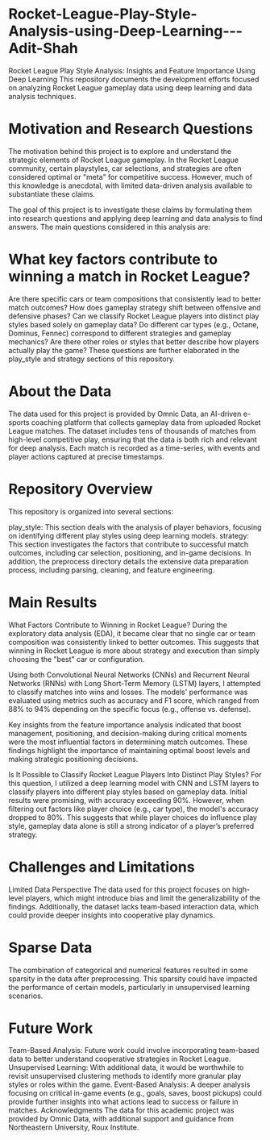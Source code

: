 # Rocket-League-Play-Style-Analysis-using-Deep-Learning---Adit-Shah

Rocket League Play Style Analysis: Insights and Feature Importance Using Deep Learning
This repository documents the development efforts focused on analyzing Rocket League gameplay data using deep learning and data analysis techniques.

# Motivation and Research Questions
The motivation behind this project is to explore and understand the strategic elements of Rocket League gameplay. In the Rocket League community, certain playstyles, car selections, and strategies are often considered optimal or "meta" for competitive success. However, much of this knowledge is anecdotal, with limited data-driven analysis available to substantiate these claims.

The goal of this project is to investigate these claims by formulating them into research questions and applying deep learning and data analysis to find answers. The main questions considered in this analysis are:

# What key factors contribute to winning a match in Rocket League?
Are there specific cars or team compositions that consistently lead to better match outcomes?
How does gameplay strategy shift between offensive and defensive phases?
Can we classify Rocket League players into distinct play styles based solely on gameplay data?
Do different car types (e.g., Octane, Dominus, Fennec) correspond to different strategies and gameplay mechanics?
Are there other roles or styles that better describe how players actually play the game?
These questions are further elaborated in the play_style and strategy sections of this repository.

# About the Data
The data used for this project is provided by Omnic Data, an AI-driven e-sports coaching platform that collects gameplay data from uploaded Rocket League matches. The dataset includes tens of thousands of matches from high-level competitive play, ensuring that the data is both rich and relevant for deep analysis. Each match is recorded as a time-series, with events and player actions captured at precise timestamps.

# Repository Overview
This repository is organized into several sections:

play_style: This section deals with the analysis of player behaviors, focusing on identifying different play styles using deep learning models.
strategy: This section investigates the factors that contribute to successful match outcomes, including car selection, positioning, and in-game decisions.
In addition, the preprocess directory details the extensive data preparation process, including parsing, cleaning, and feature engineering.

# Main Results
What Factors Contribute to Winning in Rocket League?
During the exploratory data analysis (EDA), it became clear that no single car or team composition was consistently linked to better outcomes. This suggests that winning in Rocket League is more about strategy and execution than simply choosing the "best" car or configuration.

Using both Convolutional Neural Networks (CNNs) and Recurrent Neural Networks (RNNs) with Long Short-Term Memory (LSTM) layers, I attempted to classify matches into wins and losses. The models' performance was evaluated using metrics such as accuracy and F1 score, which ranged from 88% to 94% depending on the specific focus (e.g., offense vs. defense).

Key insights from the feature importance analysis indicated that boost management, positioning, and decision-making during critical moments were the most influential factors in determining match outcomes. These findings highlight the importance of maintaining optimal boost levels and making strategic positioning decisions.

Is It Possible to Classify Rocket League Players Into Distinct Play Styles?
For this question, I utilized a deep learning model with CNN and LSTM layers to classify players into different play styles based on gameplay data. Initial results were promising, with accuracy exceeding 90%. However, when filtering out factors like player choice (e.g., car type), the model's accuracy dropped to 80%. This suggests that while player choices do influence play style, gameplay data alone is still a strong indicator of a player’s preferred strategy.

# Challenges and Limitations
Limited Data Perspective
The data used for this project focuses on high-level players, which might introduce bias and limit the generalizability of the findings. Additionally, the dataset lacks team-based interaction data, which could provide deeper insights into cooperative play dynamics.

# Sparse Data
The combination of categorical and numerical features resulted in some sparsity in the data after preprocessing. This sparsity could have impacted the performance of certain models, particularly in unsupervised learning scenarios.

# Future Work
Team-Based Analysis: Future work could involve incorporating team-based data to better understand cooperative strategies in Rocket League.
Unsupervised Learning: With additional data, it would be worthwhile to revisit unsupervised clustering methods to identify more granular play styles or roles within the game.
Event-Based Analysis: A deeper analysis focusing on critical in-game events (e.g., goals, saves, boost pickups) could provide further insights into what actions lead to success or failure in matches.
Acknowledgments
The data for this academic project was provided by Omnic Data, with additional support and guidance from Northeastern University, Roux Institute.
